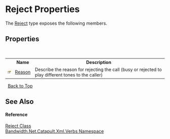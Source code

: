 ﻿# Reject Properties
 

The <a href ="T_Bandwidth_Net_Catapult_Xml_Verbs_Reject.md">Reject</a> type exposes the following members.


## Properties
&nbsp;<table><tr><th></th><th>Name</th><th>Description</th></tr><tr><td>![Public property](media/pubproperty.gif "Public property")</td><td><a href ="P_Bandwidth_Net_Catapult_Xml_Verbs_Reject_Reason.md">Reason</a></td><td>
Describe the reason for rejecting the call (busy or rejected to play different tones to the caller)</td></tr></table>&nbsp;
<a href="#reject-properties">Back to Top</a>

## See Also


#### Reference
<a href ="T_Bandwidth_Net_Catapult_Xml_Verbs_Reject.md">Reject Class</a><br /><a href ="N_Bandwidth_Net_Catapult_Xml_Verbs.md">Bandwidth.Net.Catapult.Xml.Verbs Namespace</a><br />
